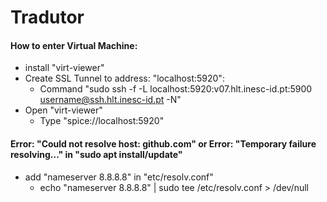 # Tradutor

#### How to enter Virtual Machine:
- install "virt-viewer"
- Create SSL Tunnel to address: "localhost:5920":
  -  Command "sudo ssh -f -L localhost:5920:v07.hlt.inesc-id.pt:5900 username@ssh.hlt.inesc-id.pt -N"
- Open "virt-viewer"
  - Type "spice://localhost:5920" 

#### Error: "Could not resolve host: github.com" or Error: "Temporary failure resolving..." in "sudo apt install/update"
- add "nameserver 8.8.8.8" in "etc/resolv.conf"
  - echo "nameserver 8.8.8.8" | sudo tee /etc/resolv.conf > /dev/null

